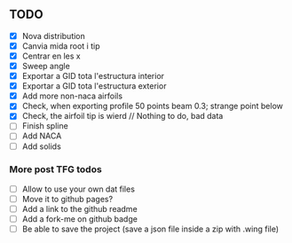 

## TODO

- [x] Nova distribution
- [x] Canvia mida root i tip
- [x] Centrar en les x
- [x] Sweep angle
- [x] Exportar a GID tota l'estructura interior
- [x] Exportar a GID tota l'estructura exterior
- [x] Add more non-naca airfoils
- [x] Check, when exporting profile 50 points beam 0.3; strange point below
- [x] Check, the airfoil tip is wierd // Nothing to do, bad data
- [ ] Finish spline
- [ ] Add NACA
- [ ] Add solids

### More post TFG todos
- [ ] Allow to use your own dat files
- [ ] Move it to github pages?
- [ ] Add a link to the github readme
- [ ] Add a fork-me on github badge
- [ ] Be able to save the project
(save a json file inside a zip with .wing file) 